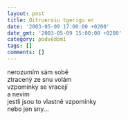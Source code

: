 ```yaml
---
layout: post
title: Oitrueroiu tgerigu er
date: '2003-05-09 17:00:00 +0200'
date_gmt: '2003-05-09 15:00:00 +0200'
category: podvědomí
tags: []
comments: []
---
```


<p>nerozumím sám sobě<br>ztracený ze snu volám<br>vzpomínky se vracejí<br>a nevím<br>jestli jsou to vlastně vzpomínky<br>nebo jen sny...</p>
